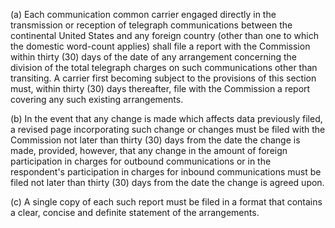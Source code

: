 (a) Each communication common carrier engaged directly in the transmission or reception of telegraph communications between the continental United States and any foreign country (other than one to which the domestic word-count applies) shall file a report with the Commission within thirty (30) days of the date of any arrangement concerning the division of the total telegraph charges on such communications other than transiting. A carrier first becoming subject to the provisions of this section must, within thirty (30) days thereafter, file with the Commission a report covering any such existing arrangements.

(b) In the event that any change is made which affects data previously filed, a revised page incorporating such change or changes must be filed with the Commission not later than thirty (30) days from the date the change is made, provided, however, that any change in the amount of foreign participation in charges for outbound communications or in the respondent's participation in charges for inbound communications must be filed not later than thirty (30) days from the date the change is agreed upon.

(c) A single copy of each such report must be filed in a format that contains a clear, concise and definite statement of the arrangements.

